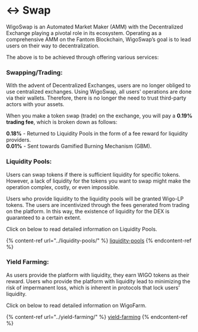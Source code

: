 # ↔ Swap

WigoSwap is an Automated Market Maker (AMM) with the Decentralized Exchange playing a pivotal role in its ecosystem. Operating as a comprehensive AMM on the Fantom Blockchain, WigoSwap’s goal is to lead users on their way to decentralization.

The above is to be achieved through offering various services:



### **Swapping/Trading:**&#x20;

With the advent of Decentralized Exchanges, users are no longer obliged to use centralized exchanges. Using WigoSwap, all users' operations are done via their wallets. Therefore, there is no longer the need to trust third-party actors with your assets.

When you make a token swap (trade) on the exchange, you will pay a **0.19% trading fee**, which is broken down as follows:

**0.18%** - Returned to Liquidity Pools in the form of a fee reward for liquidity providers.\
**0.01%** - Sent towards Gamified Burning Mechanism (GBM).



### **Liquidity Pools:**

Users can swap tokens if there is sufficient liquidity for specific tokens. However, a lack of liquidity for the tokens you want to swap might make the operation complex, costly, or even impossible.&#x20;

Users who provide liquidity to the liquidity pools will be granted Wigo-LP tokens. The users are incentivized through the fees generated from trading on the platform. In this way, the existence of liquidity for the DEX is guaranteed to a certain extent.&#x20;

Click on below to read detailed information on Liquidity Pools.

{% content-ref url="../liquidity-pools/" %}
[liquidity-pools](../liquidity-pools/)
{% endcontent-ref %}



### **Yield Farming:**&#x20;

As users provide the platform with liquidity, they earn WIGO tokens as their reward. Users who provide the platform with liquidity lead to minimizing the risk of impermanent loss, which is inherent in protocols that lock users’ liquidity.

Click on below to read detailed information on WigoFarm.

{% content-ref url="../yield-farming/" %}
[yield-farming](../yield-farming/)
{% endcontent-ref %}
